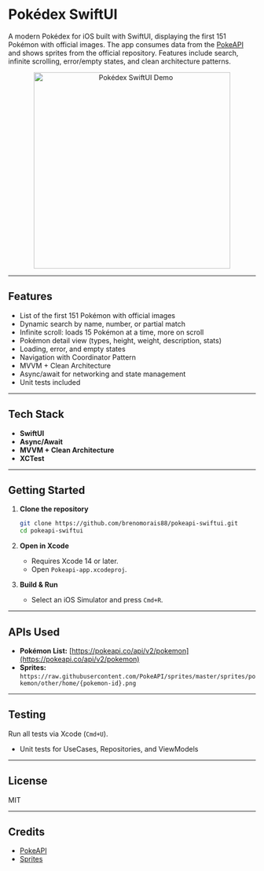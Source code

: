 # Pokédex SwiftUI

A modern Pokédex for iOS built with SwiftUI, displaying the first 151 Pokémon with official images. The app consumes data from the [PokeAPI](https://pokeapi.co/) and shows sprites from the official repository. Features include search, infinite scrolling, error/empty states, and clean architecture patterns.

<p align="center">
  <img src="docs/demo.gif" alt="Pokédex SwiftUI Demo" width="400"/>
</p>

---

## Features

- List of the first 151 Pokémon with official images
- Dynamic search by name, number, or partial match
- Infinite scroll: loads 15 Pokémon at a time, more on scroll
- Pokémon detail view (types, height, weight, description, stats)
- Loading, error, and empty states
- Navigation with Coordinator Pattern
- MVVM + Clean Architecture
- Async/await for networking and state management
- Unit tests included

---

## Tech Stack

- **SwiftUI**
- **Async/Await**
- **MVVM + Clean Architecture**
- **XCTest**

---

## Getting Started

1. **Clone the repository**
   ```bash
   git clone https://github.com/brenomorais88/pokeapi-swiftui.git
   cd pokeapi-swiftui
   ```

2. **Open in Xcode**
   - Requires Xcode 14 or later.
   - Open `Pokeapi-app.xcodeproj`.

3. **Build & Run**
   - Select an iOS Simulator and press `Cmd+R`.

---

## APIs Used

- **Pokémon List:** [https://pokeapi.co/api/v2/pokemon](https://pokeapi.co/api/v2/pokemon)
- **Sprites:**  
  `https://raw.githubusercontent.com/PokeAPI/sprites/master/sprites/pokemon/other/home/{pokemon-id}.png`

---


## Testing

Run all tests via Xcode (`Cmd+U`).

- Unit tests for UseCases, Repositories, and ViewModels

---


## License

MIT

---

## Credits

- [PokeAPI](https://pokeapi.co/)
- [Sprites](https://github.com/PokeAPI/sprites)
